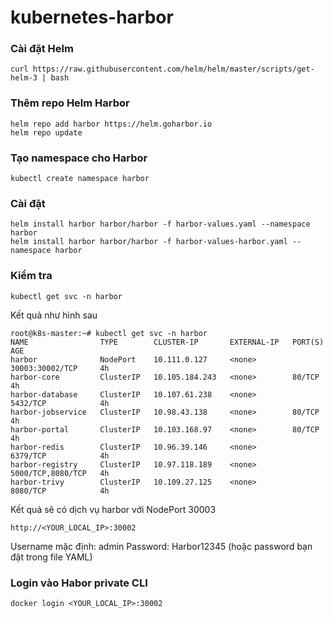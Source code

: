 # kubernetes-harbor

### Cài đặt Helm

```
curl https://raw.githubusercontent.com/helm/helm/master/scripts/get-helm-3 | bash
```

### Thêm repo Helm Harbor
```
helm repo add harbor https://helm.goharbor.io
helm repo update
```

### Tạo namespace cho Harbor

```
kubectl create namespace harbor
```

### Cài đặt

```
helm install harbor harbor/harbor -f harbor-values.yaml --namespace harbor
helm install harbor harbor/harbor -f harbor-values-harbor.yaml --namespace harbor
```

### Kiểm tra

```
kubectl get svc -n harbor
```

Kết quả như hình sau
```
root@k8s-master:~# kubectl get svc -n harbor
NAME                TYPE        CLUSTER-IP       EXTERNAL-IP   PORT(S)             AGE
harbor              NodePort    10.111.0.127     <none>        30003:30002/TCP     4h
harbor-core         ClusterIP   10.105.184.243   <none>        80/TCP              4h
harbor-database     ClusterIP   10.107.61.238    <none>        5432/TCP            4h
harbor-jobservice   ClusterIP   10.98.43.138     <none>        80/TCP              4h
harbor-portal       ClusterIP   10.103.168.97    <none>        80/TCP              4h
harbor-redis        ClusterIP   10.96.39.146     <none>        6379/TCP            4h
harbor-registry     ClusterIP   10.97.118.189    <none>        5000/TCP,8080/TCP   4h
harbor-trivy        ClusterIP   10.109.27.125    <none>        8080/TCP            4h
```

Kết quả sẽ có dịch vụ harbor với NodePort 30003
```
http://<YOUR_LOCAL_IP>:30002
```

Username mặc định: admin
Password: Harbor12345 (hoặc password bạn đặt trong file YAML)

### Login vào Habor private CLI

```
docker login <YOUR_LOCAL_IP>:30002
```




